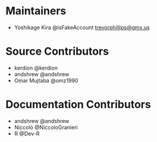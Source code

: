 # Maintainers

- Yoshikage Kira @isFakeAccount <trevorphillips@gmx.us>

# Source Contributors

- kerdion @kerdion
- andshrew @andshrew
- Omar Mujtaba @omz1990

# Documentation Contributors
- andshrew @andshrew
- Niccolò @NiccoloGranieri
- R @Dev-R